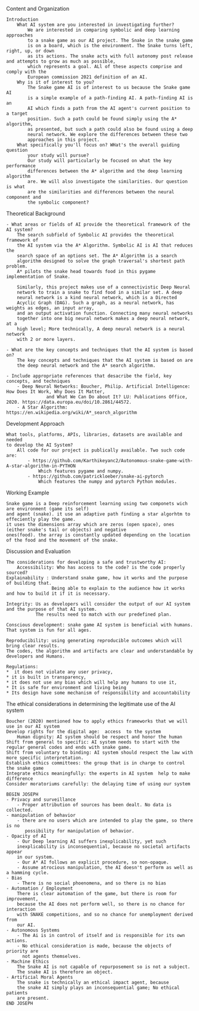 Content and Organization

    Introduction
        What AI system are you interested in investigating further?
            We are interested in comparing symbolic and deep learning approaches
            to a snake game as our AI project. The Snake in the snake game
            is on a board, which is the environment. The Snake turns left, right, up, or down
            as its actions. The snake acts with full autonomy post release and attempts to grow as much as possible,
            which represents a goal. ALl of these aspects comprise and comply with the 
            European commission 2021 definition of an AI.
        Why is it of interest to you?
            The Snake game AI is of interest to us because the Snake game AI
            is a simple example of a path-finding AI. A path-finding AI is an
            AI which finds a path from the AI agent's current position to a target
            position. Such a path could be found simply using the A* algorithm,
            as presented, but such a path could also be found using a deep
            neural network. We explore the differences between these two
            approaches in this project.
        What specifically you'll focus on? WHat's the overall guiding question
            your study will pursue?
            Our study will particularly be focused on what the key performance
            differences between the A* algorithm and the deep learning algorithm
            are. We will also investigate the similarities. Our question is what 
            are the similarities and differences between the neural component and
            the symbolic component?
            

  Theoretical Background

    - What areas or fields of AI provide the theoretical framework of the AI system?
        The search subfield of Symbolic AI provides the theoretical framework of 
        the AI system via the A* Algorithm. Symbolic AI is AI that reduces the 
        search space of an options set. The A* Algorithm is a search 
        algorithm designed to solve the graph traversal's shortest path problem.
        A* pilots the snake head towards food in this pygame implementation of Snake.
        
        Similarly, this project makes use of a connectivistic Deep Neural 
        network to train a snake to find food in a similar set. A deep 
        neural network is a kind neural network, which is a Directed 
        Acyclic Graph (DAG). Such a graph, as a neural network, has weights as edges, an input array,
        and an output activation function. Connecting many neural networks 
        together into one big neural network makes a deep neural network, at a
        high level; More technically, A deep neural network is a neural network
        with 2 or more layers.

    - What are the key concepts and techniques that the AI system is based on?
        The key concepts and techniques that the AI system is based on are
        the deep neural network and the A* search algorithm.

    - Include appropriate references that desacribe the field, key concepts, and techniques
        - Deep Neural Networks: Boucher, Philip. Artificial Intelligence: How Does It Work, Why Does It Matter, 
                   and What We Can Do about It? LU: Publications Office, 2020. https://data.europa.eu/doi/10.2861/44572.
        - A Star Algorithm: https://en.wikipedia.org/wiki/A*_search_algorithm

Development Approach
    
    What tools, platforms, APIs, libraries, datasets are available and needed 
    to develop the AI System? 
        All code for our project is publically available. Two such code are:
            - https://github.com/Karthikeyanc2/Autonomous-snake-game-with-A-star-algorithm-in-PYTHON
                Which features pygame and numpy.
            - https://github.com/patrickloeber/snake-ai-pytorch
                Which features the numpy and pytorch Python modules.
Working Example

    Snake game is a Deep reinforcement learning using two componets wich are environment (game its self)
    and agent (snake). it use an adaptive path finding a star algorhtm to effeciently play the game. 
    it uses the dimensions array which are zeros (open space), ones (either snake's tail or objects) and negative 
    ones(food). the array is constantly updated depending on the location of the food and the movement of the snake.
    

Discussion and Evaluation

    The considerations for developing a safe and trustworthy AI:
        Accessibility: Who has access to the code? is the code properly sourced?
    Explainability : Understand snake game, how it works and the purpose of building that.
                     Being able to explain to the audience how it works and how to build it if it is necessary.

    Integrity: Us as developers will consider the output of our AI system and the purpose of that AI system. 
               The results need to match with our predefined plan.

    Conscious development: snake game AI system is beneficial with humans.
    That system is fun for all ages. 

    Reproducibility: using generating reproducible outcomes which will bring clear results. 
    The codes, the algorithm and artifacts are clear and understandable by developers and Humans. 

    Regulations: 
    *  it does not violate any user privacy, 
    * it is built in transparency,
    * it does not use any bias which will help any humans to use it,
    * It is safe for environment and living being
    * Its design have some mechanism of responsibility and accountability  

The ethical considerations in determining the legitimate use of the AI system
    
    Boucher (2020) mentioned how to apply ethics frameworks that we will use in our AI system 
    Develop rights for the digital age:  access  to the system
        Human dignity: AI system should be respect and honor the human
    Shift from general to specific: AI system needs to start with the regular general codes and ends with snake game.
    Shift from voluntary to binding: AI system should respect the law with more specific interpretation.
    Establish ethics committees: the group that is in charge to control the snake game
    Integrate ethics meaningfully: the experts in AI system  help to make difference
    Consider moratoriums carefully: the delaying time of using our system

    BEGIN JOSEPH
    - Privacy and surveillance
        - Proper attribution of sources has been dealt. No data is collected.
    - manipulation of behavior
        - there are no users which are intended to play the game, so there is no
           possibility for manipulation of behavior.
    - Opacity of AI
        - Our Deep learning AI suffers inexplicability, yet such 
        inexplicability is inconsequential, because no societal artifacts appear
        in our system.
        - Our A* AI follows an explicit procedure, so non-opaque.
        - Assume atrocious manipulation, the AI doesn't perform as well as a hamming cycle.
    - Bias
        - There is no social phoenomena, and so there is no bias 
    - Automation / Employment
        There is clear automation of the game, but there is room for improvement,
        because the AI does not perform well, so there is no chance for interaction
        with SNAKE competitions, and so no chance for unemployment derived from
        our AI.
    - Autonomous Systems
        - The Ai is in control of itself and is responsible for its own actions.
        - No ethical consideration is made, because the objects of priority are 
          not agents themselves.
    - Machine Ethics
        The Snake AI is not capable of repurposement so is not a subject. 
        The snake AI is therefore an object. 
    - Artificial Moral Agents
        The snake is technically an ethical impact agent, because
        the snake AI simply plays an inconsequential game; No ethical patients
        are present.
    END JOSEPH


